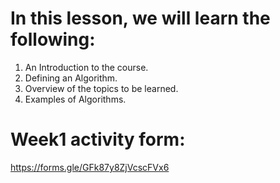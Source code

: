 # In this lesson, we will learn the following:

1) An Introduction to the course. 
2) Defining an Algorithm. 
3) Overview of the topics to be learned.
4) Examples of Algorithms.

# Week1 activity form:
https://forms.gle/GFk87y8ZjVcscFVx6




